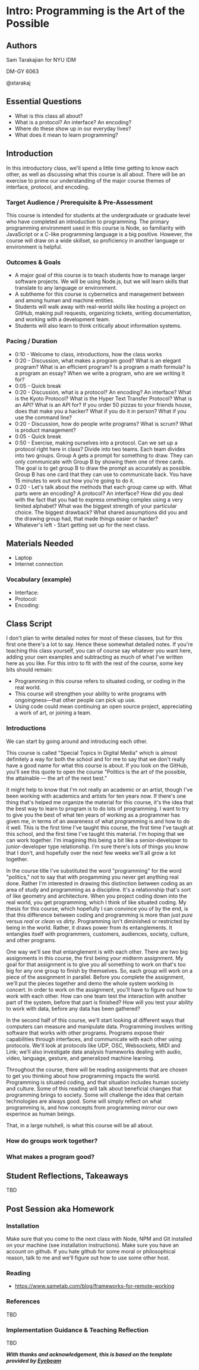 # Intro: Programming is the Art of the Possible

## Authors
Sam Tarakajian for NYU IDM

DM-GY 6063

@starakaj

## Essential Questions
- What is this class all about?
- What is a protocol? An interface? An encoding?
- Where do these show up in our everyday lives?
- What does it mean to learn programming?

## Introduction
In this introductory class, we'll spend a little time getting to know each other, as well as discussing what this course is all about. There will be an exercise to prime our understanding of the major course themes of interface, protocol, and encoding.

### Target Audience / Prerequisite & Pre-Assessment
This course is intended for students at the undergraduate or graduate level who have completed an introduction to programming. The primary programming environment used in this course is Node, so familiarity with JavaScript or a C-like programming language is a big positive. However, the course will draw on a wide skillset, so proficiency in another language or environment is helpful.

### Outcomes & Goals
* A major goal of this course is to teach students how to manage larger software projects. We will be using Node.js, but we will learn skills that translate to any language or environment.
* A subtheme for this course is cybernetics and management between and among human and machine entities.
* Students will walk away with real-world skills like hosting a project on GitHub, making pull requests, organizing tickets, writing documentation, and working with a development team.
* Students will also learn to think critically about information systems.

### Pacing / Duration
- 0:10 - Welcome to class, introductions, how the class works
- 0:20 - Discussion, what makes a program good? What is an elegant program? What is an efficient program? Is a program a math formula? Is a program an essay? When we write a program, who are we writing it for?
- 0:05 - Quick break
- 0:20 - Discussion, what is a protocol? An encoding? An interface? What is the Kyoto Protocol? What is the Hyper Text Transfer Protocol? What is an API? What is an API for? If you order 50 pizzas to your friends house, does that make you a hacker? What if you do it in person? What if you use the command line?
- 0:20 - Discussion, how do people write programs? What is scrum? What is product management?
- 0:05 - Quick break
- 0:50 - Exercise, making ourselves into a protocol. Can we set up a protocol right here in class? Divide into two teams. Each team divides into two groups. Group A gets a prompt for something to draw. They can only communicate with Group B by showing them one of three cards. The goal is to get group B to draw the prompt as accurately as possible. Group B has one card that they can use to communicate back. You have 15 minutes to work out how you're going to do it.
- 0:20 - Let's talk about the methods that each group came up with. What parts were an encoding? A protocol? An interface? How did you deal with the fact that you had to express omething complex using a very limited alphabet? What was the biggest strength of your particular choice. The biggest drawback? What shared assumptions did you and the drawing group had, that made things easier or harder?
- Whatever's left - Start getting set up for the next class.

## Materials Needed
- Laptop
- Internet connection

### Vocabulary (example)
* Interface: 
* Protocol:
* Encoding: 

## Class Script
I don't plan to write detailed notes for most of these classes, but for this first one there's a lot to say. Hence these somewhat detailed notes. If you're teaching this class yourself, you can of course say whatever you want here, adding your own examples and subtracting as much of what I've written here as you like. For this intro to fit with the rest of the course, some key bits should remain:

- Programming in this course refers to situated coding, or coding in the real world.
- This course will strengthen your ability to write programs with ongoingness—that other people can pick up use.
- Using code could mean continuing an open source project, appreciating a work of art, or joining a team.

### Introductions
We can start by going around and introducing each other.

This course is called "Special Topics in Digital Media" which is almost definitely a way for both the school and for me to say that we don't really have a good name for what this course is about. If you look on the GitHub, you'll see this quote to open the course "Politics is the art of the possible, the attainable — the art of the next best."

It might help to know that I'm not really an academic or an artist, though I've been working with academics and artists for ten years now. If there's one thing that's helped me organize the material for this course, it's the idea that the best way to learn to program is to do lots of programming. I want to try to give you the best of what ten years of working as a programmer has given me, in terms of an awareness of what programming is and how to do it well. This is the first time I've taught this course, the first time I've taugh at this school, and the first time I've taught this material. I'm hoping that we can work together. I'm imagining this being a bit like a senior-developer to junior-developer type relationship. I'm sure there's lots of things you know that I don't, and hopefully over the next few weeks we'll all grow a lot together.

In the course title I've substituted the word "programming" for the word "politics," not to say that with progamming you never get anything real done. Rather I'm interested in drawing this distinction between coding as an area of study and programming as a discipline. It's a relationship that's sort of like geometry and architecture. When you project coding down into the real world, you get programming, which I think of like situated coding. My thesis for this course, which hopefully I can convince you of by the end, is that this difference between coding and programming is more than just _pure_ versus _real_ or _clean_ vs _dirty_. Programming isn't diminished or restricted by being in the world. Rather, it draws power from its entanglements. It entangles itself with programmers, customers, audiences, society, culture, and other programs.

One way we'll see that entanglement is with each other. There are two big assignments in this course, the first being your midterm assignment. My goal for that assignment is to give you all something to work on that's too big for any one group to finish by themselves. So, each group will work on a piece of the assignment in parallel. Before you complete the assignment, we'll put the pieces together and demo the whole system working in concert. In order to work on the assignment, you'll have to figure out how to work with each other. How can one team test the interaction with another part of the system, before that part is finished? How will you test your ability to work with data, before any data has been gathered?

In the second half of this course, we'll start looking at different ways that computers can measure and manipulate data. Programming involves writing software that works with other programs. Programs expose their capabilities through interfaces, and communicate with each other using protocols. We'll look at protocols like UDP, OSC, Websockets, MIDI and Link; we'll also investigate data analysis frameworks dealing with audio, video, language, gesture, and generalized machine learning.

Throughout the course, there will be reading assignments that are chosen to get you thinking about how programming impacts the world. Programming is situated coding, and that situation includes human society and culture. Some of this reading will talk about beneficial changes that programming brings to society. Some will challenge the idea that certain technologies are always good. Some will simply reflect on what programming is, and how concepts from programming mirror our own experince as human beings.

That, in a large nutshell, is what this course will be all about.

### How do groups work together?



### What makes a program good?

## Student Reflections, Takeaways
TBD

## Post Session aka Homework

### Installation
Make sure that you come to the next class with Node, NPM and Git installed on your machine (see installation instructions). Make sure you have an account on github. If you hate github for some moral or philosophical reason, talk to me and we'll figure out how to use some other host.

### Reading
- https://www.sametab.com/blog/frameworks-for-remote-working

### References
TBD

### Implementation Guidance & Teaching Reflection  
TBD

***With thanks and acknowledgement, this is based on the template provided by [Eyebeam](https://github.com/eyebeam/curriculum/blob/master/TEMPLATE.md)***